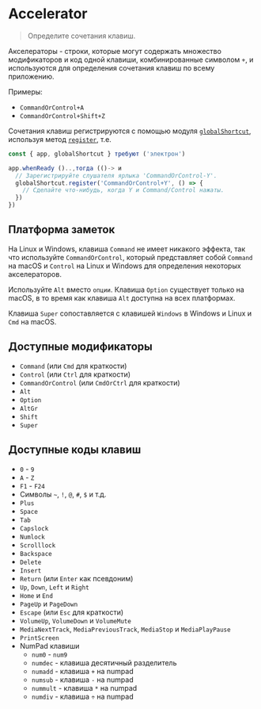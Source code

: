 # Accelerator

> Определите сочетания клавиш.

Акселераторы - строки, которые могут содержать множество модификаторов и код одной клавиши, комбинированные символом `+`, и используются для определения сочетания клавиш по всему приложению.

Примеры:

* `CommandOrControl+A`
* `CommandOrControl+Shift+Z`

Сочетания клавиш регистрируются с помощью модуля [`globalShortcut`](global-shortcut.md), используя метод [`register`](global-shortcut.md#globalshortcutregisteraccelerator-callback), т.е.

```javascript
const { app, globalShortcut } требуют ('электрон')

app.whenReady ()..,тогда (()-> и
  // Зарегистрируйте слушателя ярлыка 'CommandOrControl-Y'.
  globalShortcut.register('CommandOrControl+Y', () => {
    // Сделайте что-нибудь, когда Y и Command/Control нажаты.
  })
})
```

## Платформа заметок

На Linux и Windows, клавиша `Command` не имеет никакого эффекта, так что используйте `CommandOrControl`, который представляет собой `Command` на macOS и `Control` на Linux и Windows для определения некоторых акселераторов.

Используйте `Alt` вместо `опции`. Клавиша `Option` существует только на macOS, в то время как клавиша `Alt` доступна на всех платформах.

Клавиша `Super` сопоставляется с клавишей `Windows` в Windows и Linux и `Cmd` на macOS.

## Доступные модификаторы

* `Command` (или `Cmd` для краткости)
* `Control` (или `Ctrl` для краткости)
* `CommandOrControl` (или `CmdOrCtrl` для краткости)
* `Alt`
* `Option`
* `AltGr`
* `Shift`
* `Super`

## Доступные коды клавиш

* `0` - `9`
* `A` - `Z`
* `F1` - `F24`
* Символы `~`, `!`, `@`, `#`, `$` и т.д.
* `Plus`
* `Space`
* `Tab`
* `Capslock`
* `Numlock`
* `Scrolllock`
* `Backspace`
* `Delete`
* `Insert`
* `Return` (или `Enter` как псевдоним)
* `Up`, `Down`, `Left` и `Right`
* `Home` и `End`
* `PageUp` и `PageDown`
* `Escape` (или `Esc` для краткости)
* `VolumeUp`, `VolumeDown` и `VolumeMute`
* `MediaNextTrack`, `MediaPreviousTrack`, `MediaStop` и `MediaPlayPause`
* `PrintScreen`
* NumPad клавиши
  * `num0` - `num9`
  * `numdec` - клавиша десятичный разделитель
  * `numadd` - клавиша `+` на numpad
  * `numsub` - клавиша `-` на numpad
  * `nummult` - клавиша `*` на numpad
  * `numdiv` - клавиша `÷` на numpad
